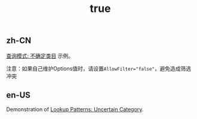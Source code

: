 ﻿---
order: 5
title:
  zh-CN: 查询模式 - 不确定类目
  en-US: Lookup-Patterns - Uncertain Category
---

## zh-CN

[查询模式: 不确定类目](https://ant.design/docs/spec/reaction#Lookup-Patterns) 示例。

注意：如果自己维护Options值时，请设置`AllowFilter="false"`，避免造成筛选冲突

## en-US

Demonstration of [Lookup Patterns: Uncertain Category](https://ant.design/docs/spec/reaction#Lookup-Patterns).